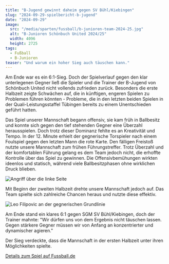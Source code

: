 ```yaml
---
title: "B-Jugend gewinnt daheim gegen SV Bühl/Kiebingen"
slug: "2024-09-29-spielbericht-b-jugend"
date: "2024-09-29"
image:
  src: "/media/sparten/fussball/b-junioren-team-2024-25.jpg"
  alt: "B-Junioren Schönbuch United 2024/25"
  width: 4096
  height: 2725
tags:
  - Fußball
  - B-Junioren
teaser: "Und warum ein hoher Sieg auch täuschen kann."
---
```

Am Ende war es ein 6:1-Sieg. Doch der Spielverlauf gegen den klar unterlegenen Gegner ließ die Spieler und die Trainer
der B-Jugend von Schönbuch United nicht vollends zufrieden zurück. Besonders die erste Halbzeit zeigte Schwächen auf,
die in künftigen, engeren Spielen zu Problemen führen könnten - Probleme, die in den letzten beiden Spielen in der
Quali-Leistungsstaffel Tübingen bereits zu einem Unentschieden geführt hatten.

Das Spiel unserer Mannschaft begann offensiv, sie kam früh in Ballbesitz und konnte sich gegen den tief stehenden Gegner
eine Überzahl herausspielen. Doch trotz dieser Dominanz fehlte es an Kreativität und Tempo. In der 12. Minute erhielt
der gegnerische Torspieler nach einem Foulspiel gegen den letzten Mann die rote Karte. Den fälligen Freistoß nutzte
unsere Mannschaft zum frühen Führungstreffer. Trotz Überzahl und der komfortablen Führung gelang es dem Team jedoch
nicht, die erhoffte Kontrolle über das Spiel zu gewinnen. Die Offensivbemühungen wirkten ideenlos und statisch, während
viele Ballbesitzphasen ohne wirklichen Druck blieben.

![Angriff über die linke Seite](/media/2024/2024-09-29-buehl-1.jpg)

Mit Beginn der zweiten Halbzeit drehte unsere Mannschaft jedoch auf. Das Team spielte sich zahlreiche Chancen heraus und
nutzte diese effektiv.

![Leo Filipovic an der gegnerischen Grundlinie](/media/2024/2024-09-29-buehl-2.jpg)

Am Ende stand ein klares 6:1 gegen SGM SV Bühl/Kiebingen, doch der Trainer mahnte: "Wir dürfen
uns von dem Ergebnis nicht täuschen lassen. Gegen stärkere Gegner müssen wir von Anfang an konzentrierter und
dynamischer agieren."

Der Sieg verdeckte, dass die Mannschaft in der ersten Halbzeit unter ihren Möglichkeiten spielte.

[Details zum Spiel auf Fussball.de](https://www.fussball.de/spiel/sgm-sv-walddorf-schoenbuch-united-sgm-sv-buehl-kiebingen/-/spiel/02QFVJEJUS000000VS5489B3VUP1MFB7)